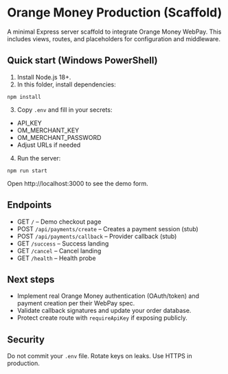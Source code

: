 # Orange Money Production (Scaffold)

A minimal Express server scaffold to integrate Orange Money WebPay. This includes views, routes, and placeholders for configuration and middleware.

## Quick start (Windows PowerShell)

1. Install Node.js 18+.
2. In this folder, install dependencies:

```
npm install
```

3. Copy `.env` and fill in your secrets:
- API_KEY
- OM_MERCHANT_KEY
- OM_MERCHANT_PASSWORD
- Adjust URLs if needed

4. Run the server:

```
npm run start
```

Open http://localhost:3000 to see the demo form.

## Endpoints

- GET `/` – Demo checkout page
- POST `/api/payments/create` – Creates a payment session (stub)
- POST `/api/payments/callback` – Provider callback (stub)
- GET `/success` – Success landing
- GET `/cancel` – Cancel landing
- GET `/health` – Health probe

## Next steps

- Implement real Orange Money authentication (OAuth/token) and payment creation per their WebPay spec.
- Validate callback signatures and update your order database.
- Protect create route with `requireApiKey` if exposing publicly.

## Security

Do not commit your `.env` file. Rotate keys on leaks. Use HTTPS in production.